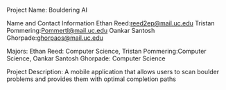 Project Name:
Bouldering AI 

Name and Contact Information
Ethan Reed:reed2ep@mail.uc.edu
Tristan Pommering:Pommertl@mail.uc.edu
Oankar Santosh Ghorpade:ghorpaos@mail.uc.edu

Majors:
Ethan Reed: Computer Science,
Tristan Pommering:Computer Science,
Oankar Santosh Ghorpade: Computer Science

Project Description:
A mobile application that allows users to scan boulder problems and provides them with optimal completion paths
